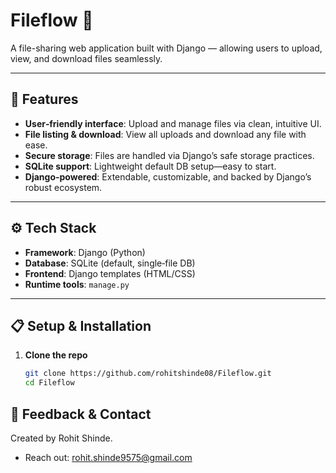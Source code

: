 # Fileflow 📁

A file-sharing web application built with Django — allowing users to upload, view, and download files seamlessly.

---

## 🚀 Features

- **User‑friendly interface**: Upload and manage files via clean, intuitive UI.
- **File listing & download**: View all uploads and download any file with ease.
- **Secure storage**: Files are handled via Django’s safe storage practices.
- **SQLite support**: Lightweight default DB setup—easy to start.
- **Django-powered**: Extendable, customizable, and backed by Django’s robust ecosystem.

---

## ⚙️ Tech Stack

- **Framework**: Django (Python)
- **Database**: SQLite (default, single‑file DB)
- **Frontend**: Django templates (HTML/CSS)
- **Runtime tools**: `manage.py`

---

## 📋 Setup & Installation

1. **Clone the repo**  
   ```bash
   git clone https://github.com/rohitshinde08/Fileflow.git
   cd Fileflow

## 📧 Feedback & Contact
Created by Rohit Shinde.
- Reach out: rohit.shinde9575@gmail.com
